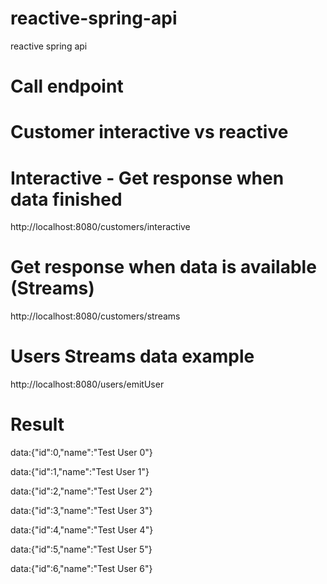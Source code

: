 # reactive-spring-api
reactive spring api


# Call endpoint

# Customer interactive vs reactive

# Interactive - Get response when data finished
http://localhost:8080/customers/interactive

# Get response when data is available (Streams)

http://localhost:8080/customers/streams

# Users Streams data example
http://localhost:8080/users/emitUser

# Result
data:{"id":0,"name":"Test User 0"}

data:{"id":1,"name":"Test User 1"}

data:{"id":2,"name":"Test User 2"}

data:{"id":3,"name":"Test User 3"}

data:{"id":4,"name":"Test User 4"}

data:{"id":5,"name":"Test User 5"}

data:{"id":6,"name":"Test User 6"}
